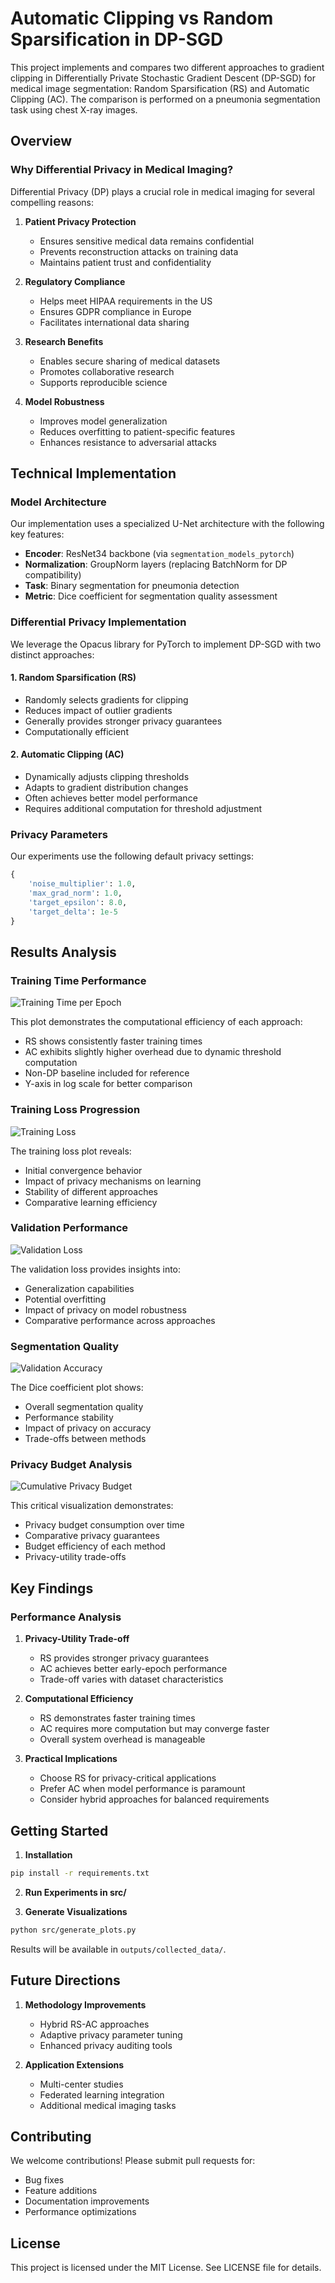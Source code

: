 # Automatic Clipping vs Random Sparsification in DP-SGD

This project implements and compares two different approaches to gradient clipping in Differentially Private Stochastic Gradient Descent (DP-SGD) for medical image segmentation: Random Sparsification (RS) and Automatic Clipping (AC). The comparison is performed on a pneumonia segmentation task using chest X-ray images.

## Overview

### Why Differential Privacy in Medical Imaging?

Differential Privacy (DP) plays a crucial role in medical imaging for several compelling reasons:

1. **Patient Privacy Protection**
   - Ensures sensitive medical data remains confidential
   - Prevents reconstruction attacks on training data
   - Maintains patient trust and confidentiality

2. **Regulatory Compliance**
   - Helps meet HIPAA requirements in the US
   - Ensures GDPR compliance in Europe
   - Facilitates international data sharing

3. **Research Benefits**
   - Enables secure sharing of medical datasets
   - Promotes collaborative research
   - Supports reproducible science

4. **Model Robustness**
   - Improves model generalization
   - Reduces overfitting to patient-specific features
   - Enhances resistance to adversarial attacks

## Technical Implementation

### Model Architecture

Our implementation uses a specialized U-Net architecture with the following key features:

- **Encoder**: ResNet34 backbone (via `segmentation_models_pytorch`)
- **Normalization**: GroupNorm layers (replacing BatchNorm for DP compatibility)
- **Task**: Binary segmentation for pneumonia detection
- **Metric**: Dice coefficient for segmentation quality assessment

### Differential Privacy Implementation

We leverage the Opacus library for PyTorch to implement DP-SGD with two distinct approaches:

#### 1. Random Sparsification (RS)
- Randomly selects gradients for clipping
- Reduces impact of outlier gradients
- Generally provides stronger privacy guarantees
- Computationally efficient

#### 2. Automatic Clipping (AC)
- Dynamically adjusts clipping thresholds
- Adapts to gradient distribution changes
- Often achieves better model performance
- Requires additional computation for threshold adjustment

### Privacy Parameters

Our experiments use the following default privacy settings:
```python
{
    'noise_multiplier': 1.0,
    'max_grad_norm': 1.0,
    'target_epsilon': 8.0,
    'target_delta': 1e-5
}
```

## Results Analysis

### Training Time Performance
![Training Time per Epoch](outputs/collected_data/Iterations_Train_times_vs_Epochs_unet.png)

This plot demonstrates the computational efficiency of each approach:
- RS shows consistently faster training times
- AC exhibits slightly higher overhead due to dynamic threshold computation
- Non-DP baseline included for reference
- Y-axis in log scale for better comparison

### Training Loss Progression
![Training Loss](outputs/collected_data/Training_Loss_vs_Epochs_unet.png)

The training loss plot reveals:
- Initial convergence behavior
- Impact of privacy mechanisms on learning
- Stability of different approaches
- Comparative learning efficiency

### Validation Performance
![Validation Loss](outputs/collected_data/Validation_Loss_vs_Epochs_unet.png)

The validation loss provides insights into:
- Generalization capabilities
- Potential overfitting
- Impact of privacy on model robustness
- Comparative performance across approaches

### Segmentation Quality
![Validation Accuracy](outputs/collected_data/Validation_Accuracy_Vs_Epochs_unet.png)

The Dice coefficient plot shows:
- Overall segmentation quality
- Performance stability
- Impact of privacy on accuracy
- Trade-offs between methods

### Privacy Budget Analysis
![Cumulative Privacy Budget](outputs/collected_data/Epsilon_vs_Epochs_unet.png)

This critical visualization demonstrates:
- Privacy budget consumption over time
- Comparative privacy guarantees
- Budget efficiency of each method
- Privacy-utility trade-offs

## Key Findings

### Performance Analysis

1. **Privacy-Utility Trade-off**
   - RS provides stronger privacy guarantees
   - AC achieves better early-epoch performance
   - Trade-off varies with dataset characteristics

2. **Computational Efficiency**
   - RS demonstrates faster training times
   - AC requires more computation but may converge faster
   - Overall system overhead is manageable

3. **Practical Implications**
   - Choose RS for privacy-critical applications
   - Prefer AC when model performance is paramount
   - Consider hybrid approaches for balanced requirements

## Getting Started

1. **Installation**
```bash
pip install -r requirements.txt
```

2. **Run Experiments in src/**

3. **Generate Visualizations**
```bash
python src/generate_plots.py
```

Results will be available in `outputs/collected_data/`.

## Future Directions

1. **Methodology Improvements**
   - Hybrid RS-AC approaches
   - Adaptive privacy parameter tuning
   - Enhanced privacy auditing tools

2. **Application Extensions**
   - Multi-center studies
   - Federated learning integration
   - Additional medical imaging tasks

## Contributing

We welcome contributions! Please submit pull requests for:
- Bug fixes
- Feature additions
- Documentation improvements
- Performance optimizations

## License

This project is licensed under the MIT License. See LICENSE file for details.
